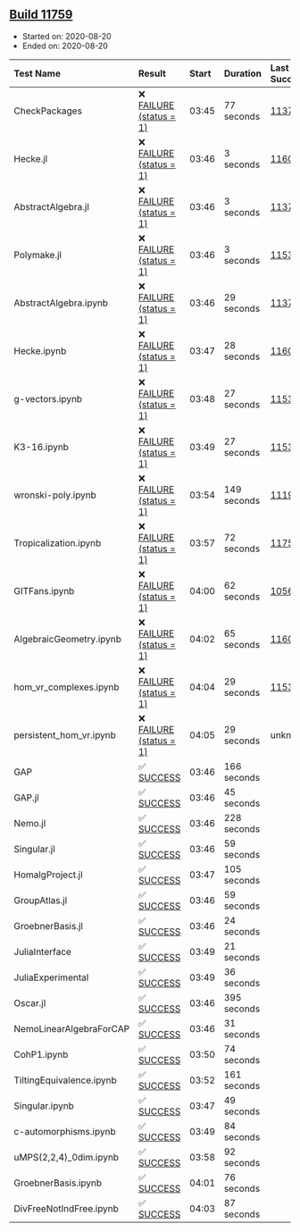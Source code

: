 ## [Build 11759](https://oscarci.mathematik.uni-kl.de/job/oscar/11759/)

* Started on: 2020-08-20
* Ended on: 2020-08-20

| Test Name    | Result | Start | Duration | Last Success | First Failure |
|:-------------|:-------|:------|:---------|:-------------|:--------------|
| CheckPackages | ❌ [FAILURE (status = 1)](https://oscarci.mathematik.uni-kl.de/job/oscar/11759/artifact/logs/build-11759/CheckPackages.log) | 03:45 | 77 seconds | [11376](https://oscarci.mathematik.uni-kl.de/job/oscar/11376/) | [11377](https://oscarci.mathematik.uni-kl.de/job/oscar/11377/) |
| Hecke.jl | ❌ [FAILURE (status = 1)](https://oscarci.mathematik.uni-kl.de/job/oscar/11759/artifact/logs/build-11759/Hecke.jl.log) | 03:46 | 3 seconds | [11602](https://oscarci.mathematik.uni-kl.de/job/oscar/11602/) | [11603](https://oscarci.mathematik.uni-kl.de/job/oscar/11603/) |
| AbstractAlgebra.jl | ❌ [FAILURE (status = 1)](https://oscarci.mathematik.uni-kl.de/job/oscar/11759/artifact/logs/build-11759/AbstractAlgebra.jl.log) | 03:46 | 3 seconds | [11376](https://oscarci.mathematik.uni-kl.de/job/oscar/11376/) | [11377](https://oscarci.mathematik.uni-kl.de/job/oscar/11377/) |
| Polymake.jl | ❌ [FAILURE (status = 1)](https://oscarci.mathematik.uni-kl.de/job/oscar/11759/artifact/logs/build-11759/Polymake.jl.log) | 03:46 | 3 seconds | [11532](https://oscarci.mathematik.uni-kl.de/job/oscar/11532/) | [11533](https://oscarci.mathematik.uni-kl.de/job/oscar/11533/) |
| AbstractAlgebra.ipynb | ❌ [FAILURE (status = 1)](https://oscarci.mathematik.uni-kl.de/job/oscar/11759/artifact/logs/build-11759/AbstractAlgebra.ipynb.log) | 03:46 | 29 seconds | [11376](https://oscarci.mathematik.uni-kl.de/job/oscar/11376/) | [11377](https://oscarci.mathematik.uni-kl.de/job/oscar/11377/) |
| Hecke.ipynb | ❌ [FAILURE (status = 1)](https://oscarci.mathematik.uni-kl.de/job/oscar/11759/artifact/logs/build-11759/Hecke.ipynb.log) | 03:47 | 28 seconds | [11602](https://oscarci.mathematik.uni-kl.de/job/oscar/11602/) | [11603](https://oscarci.mathematik.uni-kl.de/job/oscar/11603/) |
| g-vectors.ipynb | ❌ [FAILURE (status = 1)](https://oscarci.mathematik.uni-kl.de/job/oscar/11759/artifact/logs/build-11759/g-vectors.ipynb.log) | 03:48 | 27 seconds | [11532](https://oscarci.mathematik.uni-kl.de/job/oscar/11532/) | [11533](https://oscarci.mathematik.uni-kl.de/job/oscar/11533/) |
| K3-16.ipynb | ❌ [FAILURE (status = 1)](https://oscarci.mathematik.uni-kl.de/job/oscar/11759/artifact/logs/build-11759/K3-16.ipynb.log) | 03:49 | 27 seconds | [11532](https://oscarci.mathematik.uni-kl.de/job/oscar/11532/) | [11533](https://oscarci.mathematik.uni-kl.de/job/oscar/11533/) |
| wronski-poly.ipynb | ❌ [FAILURE (status = 1)](https://oscarci.mathematik.uni-kl.de/job/oscar/11759/artifact/logs/build-11759/wronski-poly.ipynb.log) | 03:54 | 149 seconds | [11192](https://oscarci.mathematik.uni-kl.de/job/oscar/11192/) | [11193](https://oscarci.mathematik.uni-kl.de/job/oscar/11193/) |
| Tropicalization.ipynb | ❌ [FAILURE (status = 1)](https://oscarci.mathematik.uni-kl.de/job/oscar/11759/artifact/logs/build-11759/Tropicalization.ipynb.log) | 03:57 | 72 seconds | [11757](https://oscarci.mathematik.uni-kl.de/job/oscar/11757/) | [11758](https://oscarci.mathematik.uni-kl.de/job/oscar/11758/) |
| GITFans.ipynb | ❌ [FAILURE (status = 1)](https://oscarci.mathematik.uni-kl.de/job/oscar/11759/artifact/logs/build-11759/GITFans.ipynb.log) | 04:00 | 62 seconds | [10566](https://oscarci.mathematik.uni-kl.de/job/oscar/10566/) | [10567](https://oscarci.mathematik.uni-kl.de/job/oscar/10567/) |
| AlgebraicGeometry.ipynb | ❌ [FAILURE (status = 1)](https://oscarci.mathematik.uni-kl.de/job/oscar/11759/artifact/logs/build-11759/AlgebraicGeometry.ipynb.log) | 04:02 | 65 seconds | [11602](https://oscarci.mathematik.uni-kl.de/job/oscar/11602/) | [11603](https://oscarci.mathematik.uni-kl.de/job/oscar/11603/) |
| hom_vr_complexes.ipynb | ❌ [FAILURE (status = 1)](https://oscarci.mathematik.uni-kl.de/job/oscar/11759/artifact/logs/build-11759/hom_vr_complexes.ipynb.log) | 04:04 | 29 seconds | [11532](https://oscarci.mathematik.uni-kl.de/job/oscar/11532/) | [11533](https://oscarci.mathematik.uni-kl.de/job/oscar/11533/) |
| persistent_hom_vr.ipynb | ❌ [FAILURE (status = 1)](https://oscarci.mathematik.uni-kl.de/job/oscar/11759/artifact/logs/build-11759/persistent_hom_vr.ipynb.log) | 04:05 | 29 seconds | unknown | unknown |
| GAP | ✅ [SUCCESS](https://oscarci.mathematik.uni-kl.de/job/oscar/11759/artifact/logs/build-11759/GAP.log) | 03:46 | 166 seconds |  |  |
| GAP.jl | ✅ [SUCCESS](https://oscarci.mathematik.uni-kl.de/job/oscar/11759/artifact/logs/build-11759/GAP.jl.log) | 03:46 | 45 seconds |  |  |
| Nemo.jl | ✅ [SUCCESS](https://oscarci.mathematik.uni-kl.de/job/oscar/11759/artifact/logs/build-11759/Nemo.jl.log) | 03:46 | 228 seconds |  |  |
| Singular.jl | ✅ [SUCCESS](https://oscarci.mathematik.uni-kl.de/job/oscar/11759/artifact/logs/build-11759/Singular.jl.log) | 03:46 | 59 seconds |  |  |
| HomalgProject.jl | ✅ [SUCCESS](https://oscarci.mathematik.uni-kl.de/job/oscar/11759/artifact/logs/build-11759/HomalgProject.jl.log) | 03:47 | 105 seconds |  |  |
| GroupAtlas.jl | ✅ [SUCCESS](https://oscarci.mathematik.uni-kl.de/job/oscar/11759/artifact/logs/build-11759/GroupAtlas.jl.log) | 03:46 | 59 seconds |  |  |
| GroebnerBasis.jl | ✅ [SUCCESS](https://oscarci.mathematik.uni-kl.de/job/oscar/11759/artifact/logs/build-11759/GroebnerBasis.jl.log) | 03:46 | 24 seconds |  |  |
| JuliaInterface | ✅ [SUCCESS](https://oscarci.mathematik.uni-kl.de/job/oscar/11759/artifact/logs/build-11759/JuliaInterface.log) | 03:49 | 21 seconds |  |  |
| JuliaExperimental | ✅ [SUCCESS](https://oscarci.mathematik.uni-kl.de/job/oscar/11759/artifact/logs/build-11759/JuliaExperimental.log) | 03:49 | 36 seconds |  |  |
| Oscar.jl | ✅ [SUCCESS](https://oscarci.mathematik.uni-kl.de/job/oscar/11759/artifact/logs/build-11759/Oscar.jl.log) | 03:46 | 395 seconds |  |  |
| NemoLinearAlgebraForCAP | ✅ [SUCCESS](https://oscarci.mathematik.uni-kl.de/job/oscar/11759/artifact/logs/build-11759/NemoLinearAlgebraForCAP.log) | 03:46 | 31 seconds |  |  |
| CohP1.ipynb | ✅ [SUCCESS](https://oscarci.mathematik.uni-kl.de/job/oscar/11759/artifact/logs/build-11759/CohP1.ipynb.log) | 03:50 | 74 seconds |  |  |
| TiltingEquivalence.ipynb | ✅ [SUCCESS](https://oscarci.mathematik.uni-kl.de/job/oscar/11759/artifact/logs/build-11759/TiltingEquivalence.ipynb.log) | 03:52 | 161 seconds |  |  |
| Singular.ipynb | ✅ [SUCCESS](https://oscarci.mathematik.uni-kl.de/job/oscar/11759/artifact/logs/build-11759/Singular.ipynb.log) | 03:47 | 49 seconds |  |  |
| c-automorphisms.ipynb | ✅ [SUCCESS](https://oscarci.mathematik.uni-kl.de/job/oscar/11759/artifact/logs/build-11759/c-automorphisms.ipynb.log) | 03:49 | 84 seconds |  |  |
| uMPS(2,2,4)_0dim.ipynb | ✅ [SUCCESS](https://oscarci.mathematik.uni-kl.de/job/oscar/11759/artifact/logs/build-11759/uMPS-2-2-4-_0dim.ipynb.log) | 03:58 | 92 seconds |  |  |
| GroebnerBasis.ipynb | ✅ [SUCCESS](https://oscarci.mathematik.uni-kl.de/job/oscar/11759/artifact/logs/build-11759/GroebnerBasis.ipynb.log) | 04:01 | 76 seconds |  |  |
| DivFreeNotIndFree.ipynb | ✅ [SUCCESS](https://oscarci.mathematik.uni-kl.de/job/oscar/11759/artifact/logs/build-11759/DivFreeNotIndFree.ipynb.log) | 04:03 | 87 seconds |  |  |
